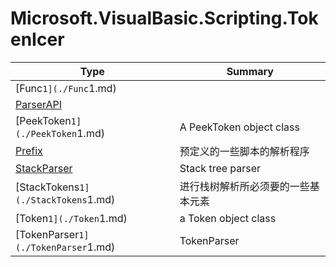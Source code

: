 ﻿
# Microsoft.VisualBasic.Scripting.TokenIcer

|Type|Summary|
|----|-------|
|[Func`1](./Func`1.md)||
|[ParserAPI](./ParserAPI.md)||
|[PeekToken`1](./PeekToken`1.md)|A PeekToken object class|
|[Prefix](./Prefix.md)|预定义的一些脚本的解析程序|
|[StackParser](./StackParser.md)|Stack tree parser|
|[StackTokens`1](./StackTokens`1.md)|进行栈树解析所必须要的一些基本元素|
|[Token`1](./Token`1.md)|a Token object class|
|[TokenParser`1](./TokenParser`1.md)|TokenParser|

